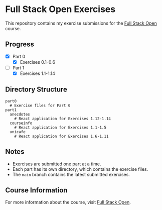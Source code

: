 # Full Stack Open Exercises

This repository contains my exercise submissions for the [Full Stack Open](https://fullstackopen.com/en/) course.

## Progress

- [x] Part 0
  - [x] Exercises 0.1-0.6
- [ ] Part 1
  - [x] Exercises 1.1-1.14

## Directory Structure

```
part0
  # Exercise files for Part 0
part1
  anecdotes
    # React application for Exercises 1.12-1.14
  courseinfo
    # React application for Exercises 1.1-1.5
  unicafe
    # React application for Exercises 1.6-1.11
```

## Notes

- Exercises are submitted one part at a time.
- Each part has its own directory, which contains the exercise files.
- The `main` branch contains the latest submitted exercises.

## Course Information

For more information about the course, visit [Full Stack Open](https://fullstackopen.com/en/).